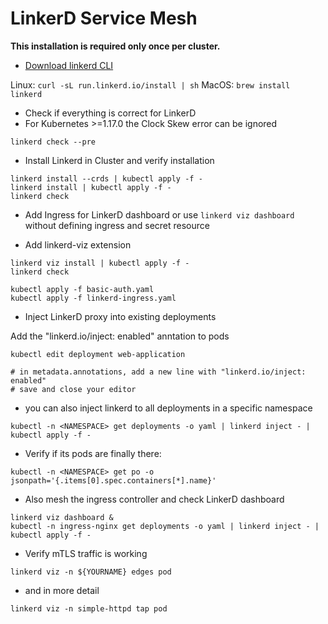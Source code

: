 # LinkerD Service Mesh

**This installation is required only once per cluster.**

* [Download linkerd CLI](https://linkerd.io/2/getting-started/#step-1-install-the-cli)

Linux: `curl -sL run.linkerd.io/install | sh`
MacOS: `brew install linkerd`

* Check if everything is correct for LinkerD
* For Kubernetes >=1.17.0 the Clock Skew error can be ignored

```shell
linkerd check --pre
```

* Install Linkerd in Cluster and verify installation

```shell
linkerd install --crds | kubectl apply -f -
linkerd install | kubectl apply -f -
linkerd check
```

* Add Ingress for LinkerD dashboard or use `linkerd viz dashboard` without defining ingress and secret resource

* Add linkerd-viz extension

```shell
linkerd viz install | kubectl apply -f -
linkerd check
```

```shell
kubectl apply -f basic-auth.yaml
kubectl apply -f linkerd-ingress.yaml
```

* Inject LinkerD proxy into existing deployments

Add the "linkerd.io/inject: enabled" anntation to pods

```shell
kubectl edit deployment web-application

# in metadata.annotations, add a new line with "linkerd.io/inject: enabled"
# save and close your editor
```

* you can also inject linkerd to all deployments in a specific namespace

```shell
kubectl -n <NAMESPACE> get deployments -o yaml | linkerd inject - | kubectl apply -f -
```

* Verify if its pods are finally there:

`kubectl -n <NAMESPACE> get po -o jsonpath='{.items[0].spec.containers[*].name}'`

* Also mesh the ingress controller and check LinkerD dashboard

```shell
linkerd viz dashboard &
kubectl -n ingress-nginx get deployments -o yaml | linkerd inject - | kubectl apply -f -
```

* Verify mTLS traffic is working

`linkerd viz -n ${YOURNAME} edges pod`

* and in more detail

`linkerd viz -n simple-httpd tap pod`
